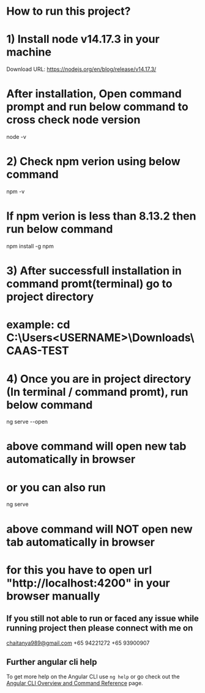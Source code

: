 # How to run this project?
# 1) Install node v14.17.3 in your machine
   Download URL: https://nodejs.org/en/blog/release/v14.17.3/

   # After installation, Open command prompt and run below command to cross check node version

   node -v

# 2) Check npm verion using below command
   npm -v

   # If npm verion is less than 8.13.2 then run below command
   npm install -g npm

# 3) After successfull installation in command promt(terminal) go to project directory
  # example: cd C:\Users\<USERNAME>\Downloads\CAAS-TEST

# 4) Once you are in project directory (In terminal / command promt), run below command
   
   ng serve --open

   # above command will open new tab automatically in browser
   # or you can also run 

   ng serve

   # above command will NOT open new tab automatically in browser
   # for this you have to open url "http://localhost:4200" in your browser manually



## If you still not able to run or faced any issue while running project then please connect with me on 
chaitanya989@gmail.com
+65 94221272
+65 93900907


## Further angular cli help
To get more help on the Angular CLI use `ng help` or go check out the [Angular CLI Overview and Command Reference](https://angular.io/cli) page.
